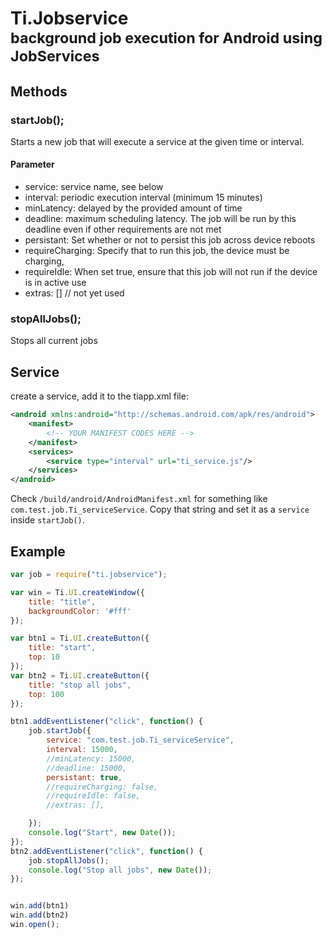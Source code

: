 # Ti.Jobservice<br/><small>background job execution for Android using JobServices</small>
## Methods

### startJob();
Starts a new job that will execute a service at the given time or interval.

#### Parameter
* service: service name, see below
* interval: periodic execution interval (minimum 15 minutes)
* minLatency: delayed by the provided amount of time
* deadline: maximum scheduling latency. The job will be run by this deadline even if other requirements are not met
* persistant: Set whether or not to persist this job across device reboots
* requireCharging: Specify that to run this job, the device must be charging,
* requireIdle: When set true, ensure that this job will not run if the device is in active use
* extras: [] // not yet used

### stopAllJobs();
Stops all current jobs

## Service

create a service, add it to the tiapp.xml file:
```xml
<android xmlns:android="http://schemas.android.com/apk/res/android">
    <manifest>
	 	<!-- YOUR MANIFEST CODES HERE -->
    </manifest>
    <services>
        <service type="interval" url="ti_service.js"/>
    </services>
</android>
```
Check `/build/android/AndroidManifest.xml` for something like `com.test.job.Ti_serviceService`. Copy that string and set it as a `service` inside `startJob()`.

## Example

```javascript
var job = require("ti.jobservice");

var win = Ti.UI.createWindow({
	title: "title",
	backgroundColor: '#fff'
});

var btn1 = Ti.UI.createButton({
	title: "start",
	top: 10
});
var btn2 = Ti.UI.createButton({
	title: "stop all jobs",
	top: 100
});

btn1.addEventListener("click", function() {
	job.startJob({
		service: "com.test.job.Ti_serviceService",
		interval: 15000,
		//minLatency: 15000,
		//deadline: 15000,
		persistant: true,
		//requireCharging: false,
		//requireIdle: false,
		//extras: [],

	});
	console.log("Start", new Date());
});
btn2.addEventListener("click", function() {
	job.stopAllJobs();
	console.log("Stop all jobs", new Date());
});


win.add(btn1)
win.add(btn2)
win.open();
```
